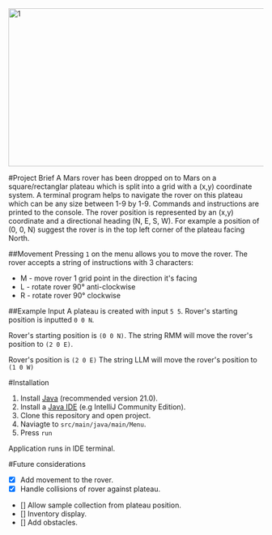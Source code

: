 <img width="820" height="312" alt="1" src="https://github.com/user-attachments/assets/dc01b787-8094-46f7-a140-9cb05e526c6e" />

#Project Brief
A Mars rover has been dropped on to Mars on a square/rectanglar plateau which is split into a grid with a (x,y) coordinate system. A terminal program helps to navigate the rover on this plateau which can be any size between 1-9 by 1-9. Commands and instructions are printed to the console. The rover position is represented by an (x,y) coordinate and a directional heading (N, E, S, W). For example a position of (0, 0, N) suggest the rover is in the top left corner of the plateau facing North. 

##Movement
Pressing `1` on the menu allows you to move the rover. The rover accepts a string of instructions with 3 characters:
- M - move rover 1 grid point in the direction it's facing
- L - rotate rover 90° anti-clockwise
- R - rotate rover 90° clockwise

##Example Input
A plateau is created with input `5 5`.
Rover's starting position is inputted `0 0 N`.

Rover's starting position is `(0 0 N)`.
The string RMM will move the rover's position to `(2 0 E)`.

Rover's position is `(2 0 E)`
The string LLM will move the rover's position to `(1 0 W)`

#Installation
1. Install [Java](https://www.java.com/en/download/manual.jsp) (recommended version 21.0).
2. Install a [Java IDE](https://www.jetbrains.com/idea/download) (e.g IntelliJ Community Edition).
3. Clone this repository and open project.
4. Naviagte to  `src/main/java/main/Menu`.
5. Press `run`

Application runs in IDE terminal.

#Future considerations
- [x] Add movement to the rover.
- [x] Handle collisions of rover against plateau.
- [] Allow sample collection from plateau position.
- [] Inventory display.
- [] Add obstacles.

